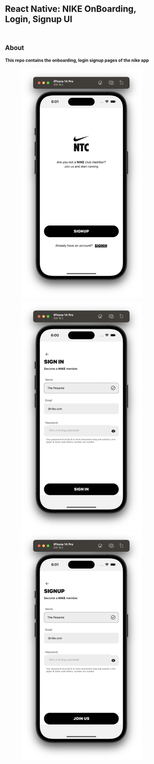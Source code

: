 # React Native: NIKE OnBoarding, Login, Signup UI

<br/>

## About

#### This repo contains the onboarding, login signup pages of the nike app

<p align="center"><img src="./src/assets/onboarding.png" width="400" /> </p>
<p align="center"><img src="./src/assets/signin.png" width="400"/>
<img src="./src/assets/signup.png" width="400"/> </p>
